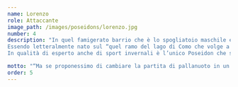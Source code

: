 ```yaml
---
name: Lorenzo
role: Attaccante
image_path: /images/poseidons/lorenzo.jpg
number: 4
description: "In quel famigerato barrio che è lo spogliatoio maschile esiste gang orgogliosamente affiliata ai Poseidon: La gang dei medici-chirurghi e Lollo ne è un fiero componente.
Essendo letteralmente nato sul “quel ramo del lago di Como che volge a mezzogiorno” (vorremmo mettere tutta la citazione, ma poi la Mondadori ci deflagra con il copyright) pensiamo che gli ideali filantropici del Manzoni siano innati in lui e lo abbiano spinto a studiare medicina; allo stesso tempo sappiamo che quegli stessi principi vengono temporaneamente messi da parte quando entra in campo, tanto il giuramento di Ippocrate sorvola sulle trattenute per il costume e qualche altra sporcheria sportiva. 
In qualità di esperto anche di sport invernali è l’unico Poseidon che si presenta in vasca con gli occhiali da insegnante da sci di Curma, altroché i Nabaiji da 3 euro e 99 centesimi."

motto: "“Ma se proponessimo di cambiare la partita di pallanuoto in un calcetto a sette?”"
order: 5
---
```

